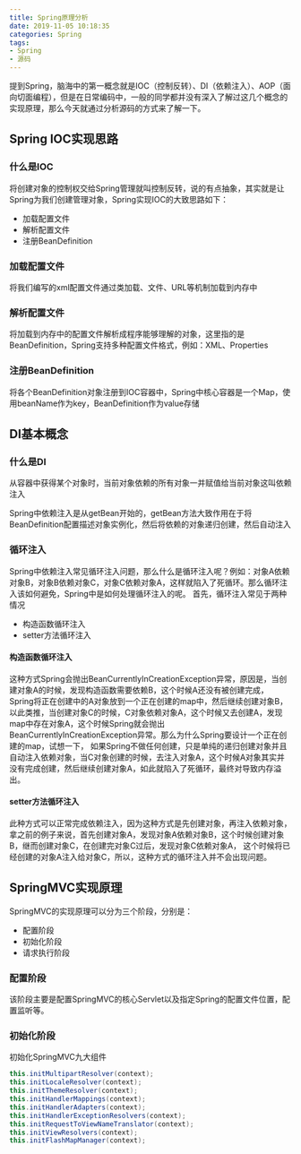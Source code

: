 ```yaml
---
title: Spring原理分析
date: 2019-11-05 10:18:35
categories: Spring
tags:
- Spring
- 源码
---
```


提到Spring，脑海中的第一概念就是IOC（控制反转）、DI（依赖注入）、AOP（面向切面编程），但是在日常编码中，一般的同学都并没有深入了解过这几个概念的实现原理，那么今天就通过分析源码的方式来了解一下。

## Spring IOC实现思路
### 什么是IOC
将创建对象的控制权交给Spring管理就叫控制反转，说的有点抽象，其实就是让Spring为我们创建管理对象，Spring实现IOC的大致思路如下：
* 加载配置文件
* 解析配置文件
* 注册BeanDefinition

### 加载配置文件
将我们编写的xml配置文件通过类加载、文件、URL等机制加载到内存中
### 解析配置文件
将加载到内存中的配置文件解析成程序能够理解的对象，这里指的是BeanDefinition，Spring支持多种配置文件格式，例如：XML、Properties
### 注册BeanDefinition
将各个BeanDefinition对象注册到IOC容器中，Spring中核心容器是一个Map，使用beanName作为key，BeanDefinition作为value存储

## DI基本概念
### 什么是DI
从容器中获得某个对象时，当前对象依赖的所有对象一并赋值给当前对象这叫依赖注入

Spring中依赖注入是从getBean开始的，getBean方法大致作用在于将BeanDefinition配置描述对象实例化，然后将依赖的对象递归创建，然后自动注入

### 循环注入
Spring中依赖注入常见循环注入问题，那么什么是循环注入呢？例如：对象A依赖对象B，对象B依赖对象C，对象C依赖对象A，这样就陷入了死循环。那么循环注入该如何避免，Spring中是如何处理循环注入的呢。
首先，循环注入常见于两种情况
* 构造函数循环注入
* setter方法循环注入

#### 构造函数循环注入
这种方式Spring会抛出BeanCurrentlyInCreationException异常，原因是，当创建对象A的时候，发现构造函数需要依赖B，这个时候A还没有被创建完成，Spring将正在创建中的A对象放到一个正在创建的map中，然后继续创建对象B，
以此类推，当创建对象C的时候，C对象依赖对象A，这个时候又去创建A，发现map中存在对象A，这个时候Spring就会抛出BeanCurrentlyInCreationException异常。那么为什么Spring要设计一个正在创建的map，试想一下，
如果Spring不做任何创建，只是单纯的递归创建对象并且自动注入依赖对象，当C对象创建的时候，去注入对象A，这个时候A对象其实并没有完成创建，然后继续创建对象A，如此就陷入了死循环，最终对导致内存溢出。

#### setter方法循环注入
此种方式可以正常完成依赖注入，因为这种方式是先创建对象，再注入依赖对象，拿之前的例子来说，首先创建对象A，发现对象A依赖对象B，这个时候创建对象B，继而创建对象C，在创建完对象C过后，发现对象C依赖对象A，
这个时候将已经创建的对象A注入给对象C，所以，这种方式的循环注入并不会出现问题。

## SpringMVC实现原理
SpringMVC的实现原理可以分为三个阶段，分别是：
* 配置阶段
* 初始化阶段
* 请求执行阶段

### 配置阶段
该阶段主要是配置SpringMVC的核心Servlet以及指定Spring的配置文件位置，配置监听等。

### 初始化阶段
初始化SpringMVC九大组件
```java
this.initMultipartResolver(context);
this.initLocaleResolver(context);
this.initThemeResolver(context);
this.initHandlerMappings(context);
this.initHandlerAdapters(context);
this.initHandlerExceptionResolvers(context);
this.initRequestToViewNameTranslator(context);
this.initViewResolvers(context);
this.initFlashMapManager(context);
```

